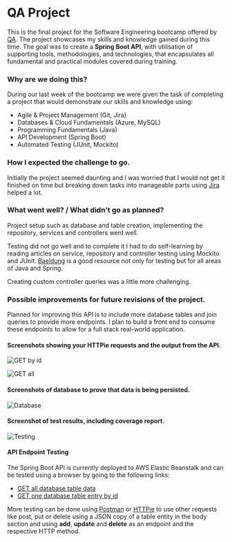 
# QA Project

This is the final project for the Software Engineering bootcamp offered by [QA]. The project showcases my skills and knowledge gained during this time. The goal was to create a **Spring Boot API**, with utilisation of supporting tools, methodologies, and technologies, that encapsulates all fundamental and practical modules covered during training.

### Why are we doing this?

During our last week of the bootcamp we were given the task of completing a project that would demonstrate our skills and knowledge using:

  - Agile & Project Management (Git, Jira)
  - Databases & Cloud Fundamentals (Azure, MySQL)
  - Programming Fundamentals (Java)
  - API Development (Spring Boot)
  - Automated Testing (JUnit, Mockito)

### How I expected the challenge to go.

Initially the project seemed daunting and I was worried that I would not get it finished on time but breaking down tasks into manageable parts using [Jira] helped a lot.

### What went well? / What didn't go as planned?

Project setup such as database and table creation, implementing the repository, services and controllers went well.  

Testing did not go well and to complete it I had to do self-learning by reading articles on service, repository and controller testing using Mockito and JUnit. [Baeldung] is a good resource not only for testing but for all areas of Java and Spring. 

Creating custom controller queries was a little more challenging.


### Possible improvements for future revisions of the project.

Planned for improving this API is to include more database tables and join queries to provide more endpoints. I  plan to build a front end to consume these endpoints to allow for a full stack real-world application.


#### Screenshots showing your HTTPie requests and the output from the API.

![GET by id](https://imgur.com/heATWgT)

![GET all](https://imgur.com/CgEXzHt)


####  Screenshots of database to prove that data is being persisted.

![Database](https://imgur.com/CE5aMXf)


#### Screenshot of test results, including coverage report.

![Testing](https://imgur.com/PYoqQ1J)


####  API Endpoint Testing

The Spring Boot API is currently deployed to AWS Elastic Beanstalk and can be tested using a browser by going to the following links:

 - [GET all database table data] 
- [GET one database table entry by id]

More testing can be done using [Postman] or [HTTPie] to use other requests like post, put or delete using a JSON copy of a table entity in the body section and using **add**, **update** and **delete** as an endpoint and the respective HTTP method.

[GET all database table data]:http://voltcarhire-env.eba-sxer3vyq.eu-west-2.elasticbeanstalk.com/customers/all
[GET one database table entry by id]:http://voltcarhire-env.eba-sxer3vyq.eu-west-2.elasticbeanstalk.com/customers/1
[Postman]:https://www.postman.com/
[HttPie]:https://httpie.io/app
[Baeldung]:https://www.baeldung.com/
[Jira]:https://chriscarrqaproject.atlassian.net/jira/software/projects/QP/boards/1/backlog?selectedIssue=QP-11
[QA]:https://www.qa.com/

